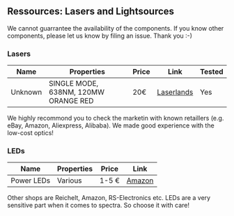 ## Ressources: Lasers and Lightsources

We cannot guarrantee the availability of the components. If you know other components, please let us know by filing an issue. Thank you :-) 


### Lasers
|  Name | Properties  |  Price | Link  | Tested |
|---|---|---|---|---|
|  Unknown | SINGLE MODE, 638NM, 120MW ORANGE RED  | 20€  | [Laserlands](https://www.laserlands.net/)  | Yes |

We highly recommond you to check the marketin with known retaillers (e.g. eBay, Amazon, Aliexpress, Alibaba). We made good experience with the low-cost optics!


### LEDs 
|  Name | Properties  |  Price | Link  |
|---|---|---|---|
| Power LEDs  |  Various |  1-5 € | [Amazon](https://www.amazon.de/Haobase-5Stk-Power-weiss-Licht/dp/B01EW79IPY/ref=sr_1_1?ie=UTF8&qid=1542894544&sr=8-1&keywords=power+led+star)  |
Other shops are Reichelt, Amazon, RS-Electronics etc. LEDs are a very sensitive part when it comes to spectra. So choose it with care! 
